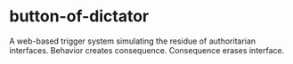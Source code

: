 # button-of-dictator
A web-based trigger system simulating the residue of authoritarian interfaces. Behavior creates consequence. Consequence erases interface.

